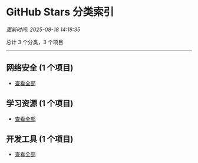 # GitHub Stars 分类索引

*更新时间: 2025-08-18 14:18:35*

总计 3 个分类，3 个项目

---

## 网络安全 (1 个项目)

- [查看全部](category_网络安全.md)

## 学习资源 (1 个项目)

- [查看全部](category_学习资源.md)

## 开发工具 (1 个项目)

- [查看全部](category_开发工具.md)

